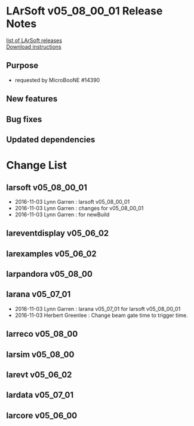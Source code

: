 # LArSoft v05_08_00_01 Release Notes



[list of LArSoft releases](LArSoft_release_list)  
[Download instructions](http://scisoft.fnal.gov/scisoft/bundles/larsoft/v05_08_00_01/larsoft-v05_08_00_01.html)

## Purpose

-   requested by MicroBooNE \#14390

## New features

## Bug fixes

## Updated dependencies

# Change List

## larsoft v05_08_00_01

-   2016-11-03 Lynn Garren : larsoft v05_08_00_01
-   2016-11-03 Lynn Garren : changes for v05_08_00_01
-   2016-11-03 Lynn Garren : for newBuild

## lareventdisplay v05_06_02

## larexamples v05_06_02

## larpandora v05_08_00

## larana v05_07_01

-   2016-11-03 Lynn Garren : larana v05_07_01 for larsoft v05_08_00_01
-   2016-11-03 Herbert Greenlee : Change beam gate time to trigger time.

## larreco v05_08_00

## larsim v05_08_00

## larevt v05_06_02

## lardata v05_07_01

## larcore v05_06_00
